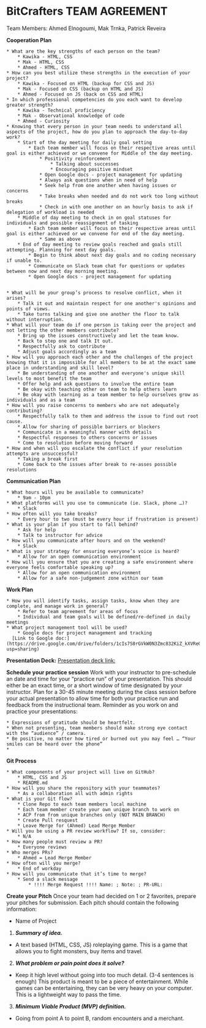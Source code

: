 # BitCrafters TEAM AGREEMENT #

Team Members: Ahmed Elnogoumi, Mak Trnka, Patrick Reveira


**Cooperation Plan**

    * What are the key strengths of each person on the team?
        * Kawika - HTML, CSS 
        * Mak - HTML, CSS
        * Ahmed - HTML, CSS
    * How can you best utilize these strengths in the execution of your project?
        * Kawika - Focused on HTML (backup for CSS and JS)
        * Mak - Focused on CSS (backup on HTML and JS)
        * Ahmed - Focused on JS (back on CSS and HTML)
    * In which professional competencies do you each want to develop greater strength?
        * Kawika - Technical proficiency
        * Mak - Observational knowledge of code
        * Ahmed - Curiosity
    * Knowing that every person in your team needs to understand all aspects of the project, how do you plan to approach the day-to-day work?
        * Start of the day meeting for daily goal setting
            * Each team member will focus on their respective areas until goal is either achieved or we convene for Middle of the day meeting.
                * Positivity reinforcement 
                    * Talking about successes
                    * Encouraging positive mindset
                * Open Google docs - project management for updating
                * Always ask questions when in need of help
                * Seek help from one another when having issues or concerns
                * Take breaks when needed and do not work too long without breaks
                * Check in with one another on an hourly basis to ask if delegation of workload is needed
        * Middle of day meeting to check in on goal statuses for individuals and possible reassignment of tasking
            * Each team member will focus on their respective areas until goal is either achieved or we convene for end of the day meeting.
                * Same as above
        * End of day meeting to review goals reached and goals still attempting. Planning for next day goals.
            * Begin to think about next day goals and no coding necessary if unable to.
            * Communicate on Slack team chat for questions or updates between now and next day morning meeting.
            * Open Google docs - project management for updating


    * What will be your group’s process to resolve conflict, when it arises?
        * Talk it out and maintain respect for one another's opinions and points of views.
        * Take turns talking and give one another the floor to talk without interruption.
    * What will your team do if one person is taking over the project and not letting the other members contribute?
        * Bring up the issues constructively and let the team know.
        * Back to step one and talk It out.
        * Respectfully ask to contribute
        * Adjust goals accordingly as a team
    * How will you approach each other and the challenges of the project knowing that it is impossible for all members to be at the exact same place in understanding and skill level?
        * Be understanding of one another and everyone's unique skill levels to most benefit the team
        * Offer help and ask questions to involve the entire team
        * Be okay with teaching other on team to help others learn
        * Be okay with learning as a team member to help ourselves grow as individuals and as a team
    * How will you raise concerns to members who are not adequately contributing?
        * Respectfully talk to them and address the issue to find out root cause.
        * Allow for sharing of possible barriers or blockers
        * Communicate in a meaningful manner with details
        * Respectful responses to others concerns or issues
        * Come to resolution before moving forward
    * How and when will you escalate the conflict if your resolution attempts are unsuccessful?
        * Taking a break first
        * Come back to the issues after break to re-asses possible resolutions



**Communication Plan**

    * What hours will you be available to communicate?
        * 9am - 10pm
    * What platforms will you use to communicate (ie. Slack, phone …)?
        * Slack
    * How often will you take breaks?
        * Every hour to two (must be every hour if frustration is present)
    * What is your plan if you start to fall behind?
        * Ask for help 
        * Talk to instructor for advice
    * How will you communicate after hours and on the weekend?
        * Slack
    * What is your strategy for ensuring everyone’s voice is heard?
        * Allow for an open communication environment
    * How will you ensure that you are creating a safe environment where everyone feels comfortable speaking up?
        * Allow for an open communication environment
        * Allow for a safe non-judgement zone within our team



**Work Plan**

    * How you will identify tasks, assign tasks, know when they are complete, and manage work in general?
        * Refer to team agreement for areas of focus
        * Individual and team goals will be defined/re-defined in daily meetings
    * What project management tool will be used?
        * Google docs for project management and tracking
      [Link to Google doc:](https://drive.google.com/drive/folders/1cIs7S0rGVkW0N3Zmc832KiZ_kXVReQe0?usp=sharing)



**Presentation Deck:**
[Presentation deck link:](https://docs.google.com/presentation/d/1FNuxDPZG4YNJVbc7NkoFCJuSdapagOhJpclFMnEX57U/edit#slide=id.g2accd1c413_3_31)

**Schedule your practice session**
Work with your instructor to pre-schedule an date and time for your “practice run” of your presentation. This should either be an exact time, or a short window of time designated by your instructor. Plan for a 30-45 minute meeting during the class session before your actual presentation to allow time for both your practice run and feedback from the instructional team.
Reminder as you work on and practice your presentations:

    * Expressions of gratitude should be heartfelt.
    * When not presenting, team members should make strong eye contact with the “audience” / camera.
    * Be positive, no matter how tired or burned out you may feel … “Your smiles can be heard over the phone”
    * 

**Git Process**

    * What components of your project will live on GitHub?
        * HTML, CSS and JS
        * README.md
    * How will you share the repository with your teammates?
        * As a collaboration all with admin rights
    * What is your Git flow?
        * Clone Repo to each team members local machine
        * Each team member create your own unique branch to work on
        * ACP from from unique branches only (NOT MAIN BRANCH)
        * Create Pull resquest
        * Leave Merge for (Ahmed) Lead Merge Member
    * Will you be using a PR review workflow? If so, consider:
        * N/A
    * How many people must review a PR?
        * Everyone reviews
    * Who merges PRs?
        * Ahmed = Lead Merge Member
    * How often will you merge?
        * End of workday
    * How will you communicate that it’s time to merge?
        * Send a slack message
            * !!!! Merge Request !!!! Name: ; Note: ; PR-URL:

**Create your Pitch**
Once your team had decided on 1 or 2 favorites, prepare your pitches for submission. Each pitch should contain the following information:
* Name of Project
1. ***Summary of idea.***
* A text based (HTML, CSS, JS) roleplaying game. This is a game that allows you to fight monsters, buy items and travel.
2. ***What problem or pain point does it solve?***
* Keep it high level without going into too much detail. (3-4 sentences is enough) This product is meant to be a piece of entertainment. While games can be entertaining, they can be very heavy on your computer. This is a lightweight way to pass the time. 
3. ***Minimum Viable Product (MVP) definition.***
* Going from point A to point B, random encounters and a merchant.



